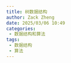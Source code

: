 ```yaml
---
title: 树数据结构
author: Zack Zheng
date: 2025/03/06 10:49
categories:
 - 数据结构和算法
tags:
 - 数据结构
 - 算法
---
```

